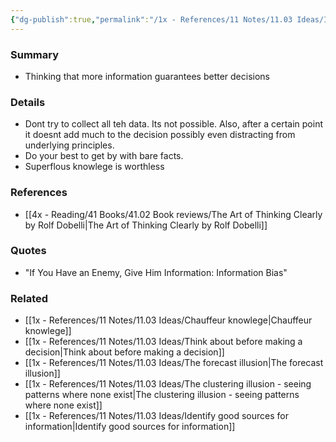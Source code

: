 ```yaml
---
{"dg-publish":true,"permalink":"/1x - References/11 Notes/11.03 Ideas/Information Bias/","title":"Information Bias","created":"2022-12-24T14:37:44.000+03:00","updated":"2024-02-14T20:18:29.356+03:00"}
---
```



### Summary
- Thinking that more information guarantees better decisions

### Details
- Dont try to collect all teh data. Its not possible. Also, after a certain point it doesnt add much to the decision possibly even distracting from underlying principles.
- Do your best to get by with bare facts.
- Superflous knowlege is worthless

### References
- [[4x - Reading/41 Books/41.02 Book reviews/The Art of Thinking Clearly by Rolf Dobelli\|The Art of Thinking Clearly by Rolf Dobelli]]

### Quotes
- "If You Have an Enemy, Give Him Information: Information Bias"

### Related
- [[1x - References/11 Notes/11.03 Ideas/Chauffeur knowlege\|Chauffeur knowlege]]
- [[1x - References/11 Notes/11.03 Ideas/Think about before making a decision\|Think about before making a decision]]
- [[1x - References/11 Notes/11.03 Ideas/The forecast illusion\|The forecast illusion]]
- [[1x - References/11 Notes/11.03 Ideas/The clustering illusion - seeing patterns where none exist\|The clustering illusion - seeing patterns where none exist]]
- [[1x - References/11 Notes/11.03 Ideas/Identify good sources for information\|Identify good sources for information]]